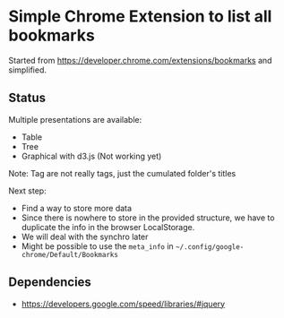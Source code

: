 # Simple Chrome Extension to list all bookmarks

Started from https://developer.chrome.com/extensions/bookmarks and simplified.

## Status

Multiple presentations are available:
- Table 
- Tree
- Graphical with d3.js (Not working yet)

Note: Tag are not really tags, just the cumulated folder's titles

Next step:
- Find a way to store more data
 - Since there is nowhere to store in the provided structure, we have to duplicate the info in the browser LocalStorage.
 - We will deal with the synchro later
 - Might be possible to use the `meta_info` in `~/.config/google-chrome/Default/Bookmarks`

## Dependencies

- https://developers.google.com/speed/libraries/#jquery


